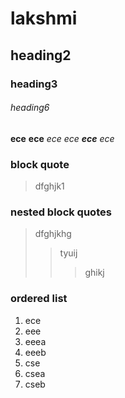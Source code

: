 # lakshmi
## heading2
### heading3
###### heading6
**ece**
__ece__
*ece*
_ece_
**_ece_**
_*ece*_
### block quote
>dfghjk1
### nested block quotes
> dfghjkhg
>> tyuij
>>> ghikj
### ordered list
1. ece
2. eee
  1. eeea
  2. eeeb
3. cse
  5. csea
  6. cseb
